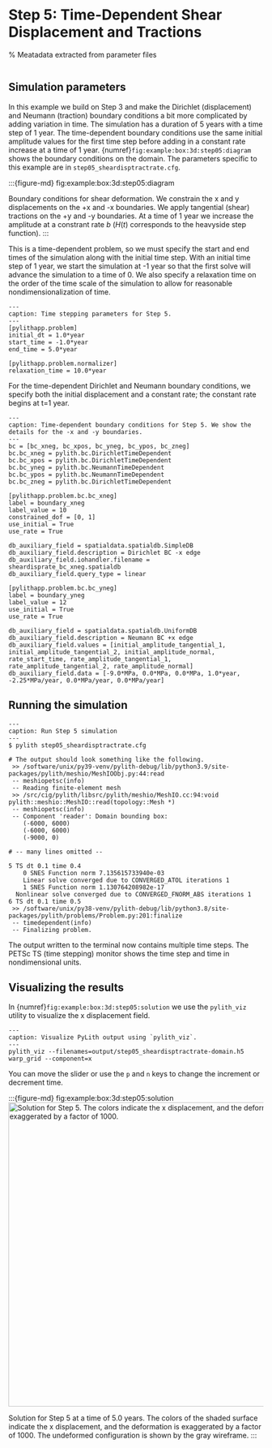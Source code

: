 # Step 5: Time-Dependent Shear Displacement and Tractions

% Meatadata extracted from parameter files
```{include} step05_sheardisptractrate-synopsis.md
```

## Simulation parameters

In this example we build on Step 3 and make the Dirichlet (displacement) and Neumann (traction) boundary conditions a bit more complicated by adding variation in time.
The simulation has a duration of 5 years with a time step of 1 year.
The time-dependent boundary conditions use the same initial amplitude values for the first time step before adding in a constant rate increase at a time of 1 year.
{numref}`fig:example:box:3d:step05:diagram` shows the boundary conditions on the domain.
The parameters specific to this example are in `step05_sheardisptractrate.cfg`.

:::{figure-md} fig:example:box:3d:step05:diagram
<img src="figs/step05-diagram.*" alt="" scale="75%">

Boundary conditions for shear deformation.
We constrain the x and y displacements on the +x and -x boundaries.
We apply tangential (shear) tractions on the +y and -y boundaries.
At a time of 1 year we increase the amplitude at a constrant rate $b$ ($H(t)$ corresponds to the heavyside step function).
:::

This is a time-dependent problem, so we must specify the start and end times of the simulation along with the initial time step.
With an initial time step of 1 year, we start the simulation at -1 year so that the first solve will advance the simulation to a time of 0.
We also specify a relaxation time on the order of the time scale of the simulation to allow for reasonable nondimensionalization of time.

```{code-block} cfg
---
caption: Time stepping parameters for Step 5.
---
[pylithapp.problem]
initial_dt = 1.0*year
start_time = -1.0*year
end_time = 5.0*year

[pylithapp.problem.normalizer]
relaxation_time = 10.0*year
```

For the time-dependent Dirichlet and Neumann boundary conditions, we specify both the initial displacement and a constant rate; the constant rate begins at t=1 year.

```{code-block} cfg
---
caption: Time-dependent boundary conditions for Step 5. We show the details for the -x and -y boundaries.
---
bc = [bc_xneg, bc_xpos, bc_yneg, bc_ypos, bc_zneg]
bc.bc_xneg = pylith.bc.DirichletTimeDependent
bc.bc_xpos = pylith.bc.DirichletTimeDependent
bc.bc_yneg = pylith.bc.NeumannTimeDependent
bc.bc_ypos = pylith.bc.NeumannTimeDependent
bc.bc_zneg = pylith.bc.DirichletTimeDependent

[pylithapp.problem.bc.bc_xneg]
label = boundary_xneg
label_value = 10
constrained_dof = [0, 1]
use_initial = True
use_rate = True

db_auxiliary_field = spatialdata.spatialdb.SimpleDB
db_auxiliary_field.description = Dirichlet BC -x edge
db_auxiliary_field.iohandler.filename = sheardisprate_bc_xneg.spatialdb
db_auxiliary_field.query_type = linear

[pylithapp.problem.bc.bc_yneg]
label = boundary_yneg
label_value = 12
use_initial = True
use_rate = True

db_auxiliary_field = spatialdata.spatialdb.UniformDB
db_auxiliary_field.description = Neumann BC +x edge
db_auxiliary_field.values = [initial_amplitude_tangential_1, initial_amplitude_tangential_2, initial_amplitude_normal, rate_start_time, rate_amplitude_tangential_1, rate_amplitude_tangential_2, rate_amplitude_normal]
db_auxiliary_field.data = [-9.0*MPa, 0.0*MPa, 0.0*MPa, 1.0*year, -2.25*MPa/year, 0.0*MPa/year, 0.0*MPa/year]
```

## Running the simulation

```{code-block} console
---
caption: Run Step 5 simulation
---
$ pylith step05_sheardisptractrate.cfg

# The output should look something like the following.
 >> /software/unix/py39-venv/pylith-debug/lib/python3.9/site-packages/pylith/meshio/MeshIOObj.py:44:read
 -- meshiopetsc(info)
 -- Reading finite-element mesh
 >> /src/cig/pylith/libsrc/pylith/meshio/MeshIO.cc:94:void pylith::meshio::MeshIO::read(topology::Mesh *)
 -- meshiopetsc(info)
 -- Component 'reader': Domain bounding box:
    (-6000, 6000)
    (-6000, 6000)
    (-9000, 0)

# -- many lines omitted --

5 TS dt 0.1 time 0.4
    0 SNES Function norm 7.135615733940e-03 
    Linear solve converged due to CONVERGED_ATOL iterations 1
    1 SNES Function norm 1.130764208982e-17 
  Nonlinear solve converged due to CONVERGED_FNORM_ABS iterations 1
6 TS dt 0.1 time 0.5
 >> /software/unix/py38-venv/pylith-debug/lib/python3.8/site-packages/pylith/problems/Problem.py:201:finalize
 -- timedependent(info)
 -- Finalizing problem.
```

The output written to the terminal now contains multiple time steps.
The PETSc TS (time stepping) monitor shows the time step and time in nondimensional units.

## Visualizing the results

In {numref}`fig:example:box:3d:step05:solution` we use the `pylith_viz` utility to visualize the x displacement field.

```{code-block} console
---
caption: Visualize PyLith output using `pylith_viz`.
---
pylith_viz --filenames=output/step05_sheardisptractrate-domain.h5 warp_grid --component=x
```

You can move the slider or use the `p` and `n` keys to change the increment or decrement time.

:::{figure-md} fig:example:box:3d:step05:solution
<img src="figs/step05-solution.*" alt="Solution for Step 5. The colors indicate the x displacement, and the deformation is exaggerated by a factor of 1000." width="600px"/>

Solution for Step 5 at a time of 5.0 years.
The colors of the shaded surface indicate the x displacement, and the deformation is exaggerated by a factor of 1000.
The undeformed configuration is shown by the gray wireframe.
:::
